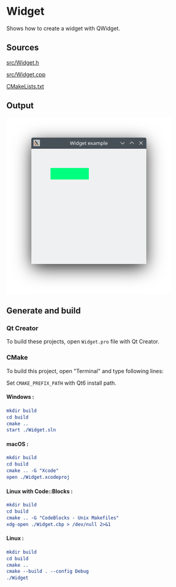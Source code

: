 # Widget

Shows how to create a widget with QWidget.

## Sources

[src/Widget.h](src/Widget.h)

[src/Widget.cpp](src/Widget.cpp)

[CMakeLists.txt](CMakeLists.txt)

## Output

![Screenshot](../../../docs/Pictures/Widget.png)

## Generate and build

### Qt Creator

To build these projects, open `Widget.pro` file with Qt Creator.

### CMake

To build this project, open "Terminal" and type following lines:

Set `CMAKE_PREFIX_PATH` with Qt6 install path.

#### Windows :

``` cmake
mkdir build
cd build
cmake ..
start ./Widget.sln
```

#### macOS :

``` cmake
mkdir build
cd build
cmake .. -G "Xcode"
open ./Widget.xcodeproj
```

#### Linux with Code::Blocks :

``` cmake
mkdir build
cd build
cmake .. -G "CodeBlocks - Unix Makefiles"
xdg-open ./Widget.cbp > /dev/null 2>&1
```

#### Linux :

``` cmake
mkdir build
cd build
cmake .. 
cmake --build . --config Debug
./Widget
```
